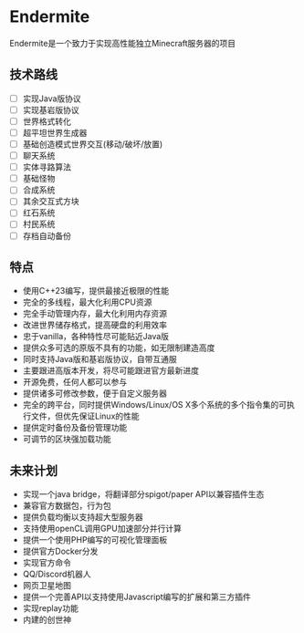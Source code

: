 # Endermite
Endermite是一个致力于实现高性能独立Minecraft服务器的项目

## 技术路线
- [ ] 实现Java版协议
- [ ] 实现基岩版协议
- [ ] 世界格式转化
- [ ] 超平坦世界生成器
- [ ] 基础创造模式世界交互(移动/破坏/放置)
- [ ] 聊天系统
- [ ] 实体寻路算法
- [ ] 基础怪物
- [ ] 合成系统
- [ ] 其余交互式方块
- [ ] 红石系统
- [ ] 村民系统
- [ ] 存档自动备份

## 特点
- 使用C++23编写，提供最接近极限的性能
- 完全的多线程，最大化利用CPU资源
- 完全手动管理内存，最大化利用内存资源
- 改进世界储存格式，提高硬盘的利用效率
- 忠于vanilla，各种特性尽可能贴近Java版
- 提供众多可选的原版不具有的功能，如无限制建造高度
- 同时支持Java版和基岩版协议，自带互通服
- 主要跟进高版本开发，将尽可能跟进官方最新进度
- 开源免费，任何人都可以参与
- 提供诸多可修改参数，便于自定义服务器
- 完全的跨平台，同时提供Windows/Linux/OS X多个系统的多个指令集的可执行文件，但优先保证Linux的性能
- 提供定时备份及备份管理功能
- 可调节的区块强加载功能

## 未来计划
- 实现一个java bridge，将翻译部分spigot/paper API以兼容插件生态
- 兼容官方数据包，行为包
- 提供负载均衡以支持超大型服务器
- 支持使用openCL调用GPU加速部分并行计算
- 提供一个使用PHP编写的可视化管理面板
- 提供官方Docker分发
- 实现官方命令
- QQ/Discord机器人
- 网页卫星地图
- 提供一个完善API以支持使用Javascript编写的扩展和第三方插件
- 实现replay功能
- 内建的创世神